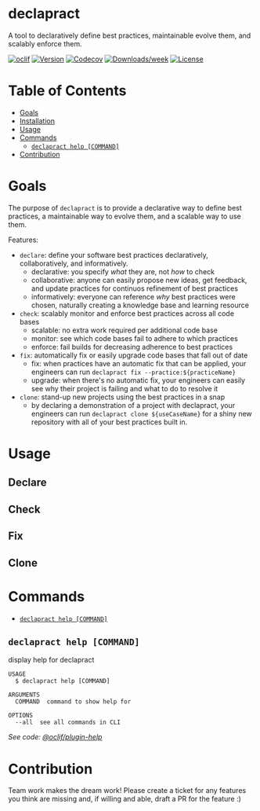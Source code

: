 declapract
==============

A tool to declaratively define best practices, maintainable evolve them, and scalably enforce them.

[![oclif](https://img.shields.io/badge/cli-oclif-brightgreen.svg)](https://oclif.io)
[![Version](https://img.shields.io/npm/v/declapract.svg)](https://npmjs.org/package/declapract)
[![Codecov](https://codecov.io/gh/uladkasach/declapract/branch/master/graph/badge.svg)](https://codecov.io/gh/uladkasach/declapract)
[![Downloads/week](https://img.shields.io/npm/dw/declapract.svg)](https://npmjs.org/package/declapract)
[![License](https://img.shields.io/npm/l/declapract.svg)](https://github.com/uladkasach/declapract/blob/master/package.json)

# Table of Contents
<!-- toc -->
- [Goals](#goals)
- [Installation](#installation)
- [Usage](#usage)
- [Commands](#commands)
  - [`declapract help [COMMAND]`](#declapract-help-command)
- [Contribution](#contribution)
<!-- tocstop -->

# Goals

The purpose of `declapract` is to provide a declarative way to define best practices, a maintainable way to evolve them, and a scalable way to use them.

Features:
- `declare`: define your software best practices declaratively, collaboratively, and informatively.
  - declarative: you specify _what_ they are, not _how_ to check
  - collaborative: anyone can easily propose new ideas, get feedback, and update practices for continuos refinement of best practices
  - informatively: everyone can reference _why_ best practices were chosen, naturally creating a knowledge base and learning resource
- `check`: scalably monitor and enforce best practices across all code bases
  - scalable: no extra work required per additional code base
  - monitor: see which code bases fail to adhere to which practices
  - enforce: fail builds for decreasing adherence to best practices
- `fix`: automatically fix or easily upgrade code bases that fall out of date
  - fix: when practices have an automatic fix that can be applied, your engineers can run `declapract fix --practice:${practiceName}`
  - upgrade: when there's no automatic fix, your engineers can easily see why their project is failing and what to do to resolve it
- `clone`: stand-up new projects using the best practices in a snap
  - by declaring a demonstration of a project with declapract, your engineers can run `declapract clone ${useCaseName}` for a shiny new repository with all of your best practices built in.

# Usage

## Declare

## Check

## Fix

## Clone

# Commands
<!-- commands -->
* [`declapract help [COMMAND]`](#declapract-help-command)

## `declapract help [COMMAND]`

display help for declapract

```
USAGE
  $ declapract help [COMMAND]

ARGUMENTS
  COMMAND  command to show help for

OPTIONS
  --all  see all commands in CLI
```

_See code: [@oclif/plugin-help](https://github.com/oclif/plugin-help/blob/v2.2.0/src/commands/help.ts)_
<!-- commandsstop -->


# Contribution

Team work makes the dream work! Please create a ticket for any features you think are missing and, if willing and able, draft a PR for the feature :)
